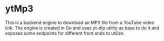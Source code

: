 # ytMp3

This is a backend engine to download an MP3 file from a YouTube video link.
The engine is created in Go and uses yt-dlp utility as base to do it and exposes some endpoints for different front ends to utilize.
